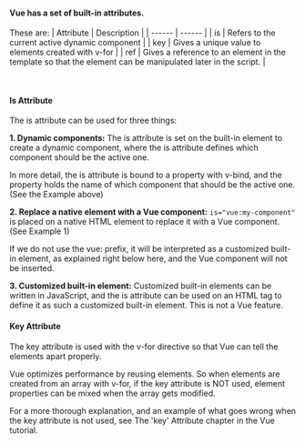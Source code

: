 


#### Vue has a set of built-in attributes.

These are: 
| Attribute |	Description |
| ------ | ------ |
| is	| Refers to the current active dynamic component | 
| key	| Gives a unique value to elements created with v-for | 
| ref | 	Gives a reference to an element in the template so that the element can be manipulated later in the script. | 

&nbsp;</br>
#### Is Attribute
The is attribute can be used for three things:

**1. Dynamic components:** The is attribute is set on the built-in <component> element to create a dynamic component, where the is attribute defines which component should be the active one.

In more detail, the is attribute is bound to a property with v-bind, and the property holds the name of which component that should be the active one. (See the Example above)

**2. Replace a native element with a Vue component:** `is="vue:my-component"` is placed on a native HTML element to replace it with a Vue component. (See Example 1)

If we do not use the vue: prefix, it will be interpreted as a customized built-in element, as explained right below here, and the Vue component will not be inserted.

**3. Customized built-in element:** Customized built-in elements can be written in JavaScript, and the is attribute can be used on an HTML tag to define it as such a customized built-in element. This is not a Vue feature.



#### Key Attribute 

The key attribute is used with the v-for directive so that Vue can tell the elements apart properly.

Vue optimizes performance by reusing elements. So when elements are created from an array with v-for, if the key attribute is NOT used, element properties can be mixed when the array gets modified.

For a more thorough explanation, and an example of what goes wrong when the key attribute is not used, see The 'key' Attribute chapter in the Vue tutorial.


